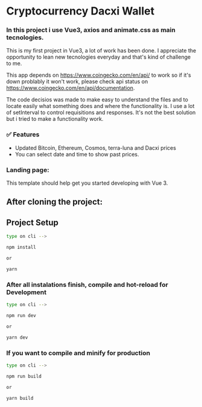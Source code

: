 # Cryptocurrency Dacxi Wallet

### In this project i use Vue3, axios and animate.css as main tecnologies.

This is my first project in Vue3, a lot of work has been done. I appreciate the opportunity to lean new tecnologies everyday and that's kind of challenge to me. 

This app depends on https://www.coingecko.com/en/api/ to work so if it's down problably it won't work, please check api status on https://www.coingecko.com/en/api/documentation.

The code decisios was made to make easy to understand the files and to locate easily what something does and where the functionality is.
I use a lot of setInterval to control requisitions and responses. It's not the best solution but i tried to make a functionality work.

### ✅ Features

- Updated Bitcoin, Ethereum, Cosmos, terra-luna and Dacxi prices
- You can select date and time to show past prices.

### Landing page:
  

This template should help get you started developing with Vue 3.

## After cloning the project:
## Project Setup

```sh
type on cli -->

npm install

or

yarn
```

### After all instalations finish, compile and hot-reload for Development

```sh
type on cli --> 

npm run dev

or 

yarn dev
```

### If you want to compile and minify for production

```sh
type on cli --> 

npm run build

or

yarn build
```
